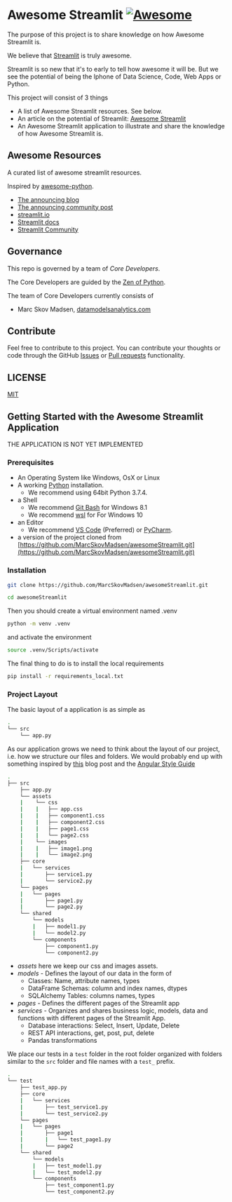 # Awesome Streamlit [![Awesome](https://cdn.rawgit.com/sindresorhus/awesome/d7305f38d29fed78fa85652e3a63e154dd8e8829/media/badge.svg)](https://github.com/MarcSkovMadsen/awesomestreamlit)

The purpose of this project is to share knowledge on how Awesome Streamlit is.

We believe that [Streamlit](https://streamlit.io/) is truly awesome.

Streamlit is so new that it's to early to tell how awesome it will be. But we see the potential of being the Iphone of Data Science, Code, Web Apps or Python.

This project will consist of 3 things

- A list of Awesome Streamlit resources. See below.
- An article on the potential of Streamlit: [Awesome Streamlit](https://github.com/MarcSkovMadsen/awesomestreamlit/blob/master/AWESOMESTREAMLIT.md)
- An Awesome Streamlit application to illustrate and share the knowledge of how Awesome Streamlit is.

## Awesome Resources

A curated list of awesome streamlit resources.

Inspired by [awesome-python](https://github.com/vinta/awesome-python).

- [The announcing blog](https://towardsdatascience.com/coding-ml-tools-like-you-code-ml-models-ddba3357eace)
- [The announcing community post](https://discuss.streamlit.io/t/streamlit-has-launched/105/3)
- [streamlit.io](https://streamlit.io/)
- [Streamlit docs](https://streamlit.io/docs/)
- [Streamlit Community](https://discuss.streamlit.io/top/quarterly)

## Governance

This repo is governed by a team of *Core Developers*.

The Core Developers are guided by the [Zen of Python](https://www.python.org/dev/peps/pep-0020/).

The team of Core Developers currently consists of

- Marc Skov Madsen, [datamodelsanalytics.com](https://datamodelsanalytics.com)

## Contribute

Feel free to contribute to this project. You can contribute your thoughts or code through the GitHub [Issues](https://github.com/MarcSkovMadsen/awesomeStreamlit/issues) or [Pull requests](https://github.com/MarcSkovMadsen/awesomeStreamlit/pulls) functionality.

## LICENSE

[MIT](https://github.com/MarcSkovMadsen/awesomeStreamlit/blob/master/LICENSE.md)

## Getting Started with the Awesome Streamlit Application

THE APPLICATION IS NOT YET IMPLEMENTED

### Prerequisites

- An Operating System like Windows, OsX or Linux
- A working [Python](https://www.python.org/) installation.
  - We recommend using 64bit Python 3.7.4.
- a Shell
  - We recommend [Git Bash](https://git-scm.com/downloads) for Windows 8.1
  - We recommend [wsl](https://en.wikipedia.org/wiki/Windows_Subsystem_for_Linux) for For Windows 10
- an Editor
  - We recommend [VS Code](https://code.visualstudio.com/) (Preferred) or [PyCharm](https://www.jetbrains.com/pycharm/).
- a version of the project cloned from [https://github.com/MarcSkovMadsen/awesomeStreamlit.git](https://github.com/MarcSkovMadsen/awesomeStreamlit.git)

### Installation

```bash
git clone https://github.com/MarcSkovMadsen/awesomeStreamlit.git
```

```bash
cd awesomeStreamlit
```

Then you should create a virtual environment named .venv

```bash
python -m venv .venv
```

and activate the environment

```bash
source .venv/Scripts/activate
```

The final thing to do is to install the local requirements

```bash
pip install -r requirements_local.txt
```

### Project Layout

The basic layout of a application is as simple as

```bash
.
└── src
    └── app.py
```

As our application grows we need to think about the layout of our project, i.e. how we structure our files and folders. We would probably end up with something inspired by [this](https://itnext.io/choosing-a-highly-scalable-folder-structure-in-angular-d987de65ec7) blog post and the [Angular Style Guide](https://angular.io/guide/styleguide)

```bash
.
├── src
    ├── app.py
    └── assets
    |    └── css
    |    |   ├── app.css
    |    |   ├── component1.css
    |    |   ├── component2.css
    |    |   ├── page1.css
    |    |   └── page2.css
    |    └── images
    |    |   ├── image1.png
    |    |   └── image2.png
    ├── core
    |   └── services
    |       ├── service1.py
    |       └── service2.py
    └── pages
    |   └── pages
    |       ├── page1.py
    |       └── page2.py
    └── shared
        └── models
        |   ├── model1.py
        |   └── model2.py
        └── components
            ├── component1.py
            └── component2.py
```

- *assets* here we keep our css and images assets.
- *models* - Defines the layout of our data in the form of
  - Classes: Name, attribute names, types
  - DataFrame Schemas: column and index names, dtypes
  - SQLAlchemy Tables: columns names, types
- *pages* - Defines the different pages of the Streamlit app
- *services* - Organizes and shares business logic, models, data and functions with different pages of the Streamlit App.
  - Database interactions: Select, Insert, Update, Delete
  - REST API interactions, get, post, put, delete
  - Pandas transformations

We place our tests in a `test` folder in the root folder organized with folders similar to the `src` folder and file names with a `test_` prefix.

```bash
.
└── test
    ├── test_app.py
    ├── core
    |   └── services
    |       ├── test_service1.py
    |       └── test_service2.py
    └── pages
    |   └── pages
    |       ├── page1
    |       |   └── test_page1.py
    |       └── page2
    └── shared
        └── models
        |   ├── test_model1.py
        |   └── test_model2.py
        └── components
            ├── test_component1.py
            └── test_component2.py
```
